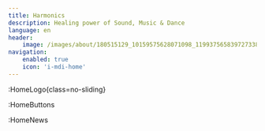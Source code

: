 ```yaml
---
title: Harmonics
description: Healing power of Sound, Music & Dance
language: en
header:
    image: /images/about/180515129_10159575628071098_1199375658397273382_n.jpg
navigation:
    enabled: true
    icon: 'i-mdi-home'
---
```


:HomeLogo{class=no-sliding}

:HomeButtons

:HomeNews